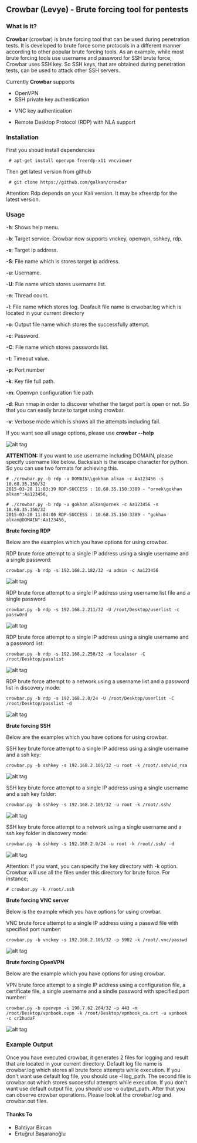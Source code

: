 ## Crowbar (Levye) - Brute forcing tool for pentests
 

### What is it?

**Crowbar** (crowbar) is brute forcing tool that can be used during penetration tests. It is developed to brute force some protocols in a different manner according to other popular brute forcing tools. As an example, while most brute forcing tools use username and password for SSH brute force, Crowbar uses SSH key. So SSH keys, that are obtained during penetration tests, can be used to attack other SSH servers. 

Currently **Crowbar** supports  
- OpenVPN
- SSH private key authentication
+ VNC key authentication
* Remote Desktop Protocol (RDP) with NLA support

### Installation

First you shoud install dependencies
```
 # apt-get install openvpn freerdp-x11 vncviewer
```

Then get latest version from github  
```
 # git clone https://github.com/galkan/crowbar 
```

Attention: Rdp depends on your Kali version. It may be xfreerdp for the latest version.

### Usage

**-h**: Shows help menu.

**-b**: Target service. Crowbar now supports vnckey, openvpn, sshkey, rdp.

**-s**: Target ip address.

**-S**: File name which is stores target ip address.

**-u**: Username.

**-U**: File name which stores username list.

**-n**: Thread count.

**-l**: File name which stores log. Deafault file name is crwobar.log which is located in your current directory

**-o**: Output file name which stores the successfully attempt.

**-c**: Password.

**-C**: File name which stores passwords list.

**-t**: Timeout value.

**-p**: Port number 

**-k**: Key file full path. 

**-m**: Openvpn configuration file path

**-d**: Run nmap in order to discover whether the target port is open or not. So that you can easily brute to target using crowbar. 

**-v**: Verbose mode which is shows all the attempts including fail.


If you want see all usage options, please use **crowbar --help** 

![alt tag](https://raw.githubusercontent.com/galkan/crowbar/master/images/crowbar-parola-dosyasi.jpg) 

**ATTENTION:** If you want to use username including DOMAIN, please specify username like below. Backslash is the escape character for python. So you can use two formats for achieving this.

```
# ./crowbar.py -b rdp -u DOMAIN\\gokhan alkan -c Aa123456 -s 10.68.35.150/32 
2015-03-28 11:03:39 RDP-SUCCESS : 10.68.35.150:3389 - "ornek\gokhan alkan":Aa123456,
```

```
# ./crowbar.py -b rdp -u gokhan alkan@ornek -c Aa123456 -s 10.68.35.150/32 
2015-03-28 11:04:00 RDP-SUCCESS : 10.68.35.150:3389 - "gokhan alkan@DOMAIN":Aa123456,
```


**Brute forcing RDP**  

Below are the examples which you have options for using crowbar. 

RDP brute force attempt to a single IP address using a single username and a single password:

```
crowbar.py -b rdp -s 192.168.2.182/32 -u admin -c Aa123456
```
![alt tag](https://raw.githubusercontent.com/galkan/crowbar/master/images/crowbar-rdp.jpg)


RDP brute force attempt to a single IP address using username list file and a single password

```
crowbar.py -b rdp -s 192.168.2.211/32 -U /root/Desktop/userlist -c passw0rd
```
![alt tag](https://raw.githubusercontent.com/galkan/crowbar/master/images/crowvar-rdp-dosya.jpg)


RDP brute force attempt to a single IP address using a single username and a password list:
```
crowbar.py -b rdp -s 192.168.2.250/32 -u localuser -C /root/Desktop/passlist
```
![alt tag](https://raw.githubusercontent.com/galkan/crowbar/master/images/crowvar-rdp-dosya2.jpg)


RDP brute force attempt to a network using a username list and a password list in discovery mode:
```
crowbar.py -b rdp -s 192.168.2.0/24 -U /root/Desktop/userlist -C /root/Desktop/passlist -d
```
![alt tag](https://raw.githubusercontent.com/galkan/crowbar/master/images/crowvar-rdp-kadi-parola-dosya.jpg)


**Brute forcing SSH**  

Below are the examples which you have options for using crowbar.


SSH key brute force attempt to a single IP address using a single username and a ssh key:

```
crowbar.py -b sshkey -s 192.168.2.105/32 -u root -k /root/.ssh/id_rsa
```
![alt tag](https://raw.githubusercontent.com/galkan/crowbar/master/images/crowbar-ssh1.jpg)


SSH key brute force attempt to a single IP address using a single username and a ssh key folder:
```
crowbar.py -b sshkey -s 192.168.2.105/32 -u root -k /root/.ssh/
```
![alt tag](https://raw.githubusercontent.com/galkan/crowbar/master/images/crowbar-ssh2.jpg)


SSH key brute force attempt to a network using a single username and a ssh key folder in discovery mode:
```
crowbar.py -b sshkey -s 192.168.2.0/24 -u root -k /root/.ssh/ -d
```
![alt tag](https://raw.githubusercontent.com/galkan/crowbar/master/images/crowbar-ssh3.jpg)

Attention: If you want, you can specify the key directory with -k option. Crowbar will use all the files under this directory for brute force. For instance;

``# crowbar.py -k /root/.ssh``


**Brute forcing VNC server**  

Below is the example which you have options for using crowbar.

VNC brute force attempt to a single IP address using a passwd file with specified port number:

```
crowbar.py -b vnckey -s 192.168.2.105/32 -p 5902 -k /root/.vnc/passwd 
```
![alt tag](https://raw.githubusercontent.com/galkan/crowbar/master/images/crowbar-vnc.jpg)


**Brute forcing OpenVPN**  

Below are the example which you have options for using crowbar.

VPN brute force attempt to a single IP address using a configuration file, a certificate file, a single username and a sindle password with specified port number:

```
crowbar.py -b openvpn -s 198.7.62.204/32 -p 443 -m /root/Desktop/vpnbook.ovpn -k /root/Desktop/vpnbook_ca.crt -u vpnbook -c cr2hudaF
```
![alt tag](https://raw.githubusercontent.com/galkan/crowbar/master/images/crowbar-vpn.jpg)


### Example Output

Once you have executed crowbar, it generates 2 files for logging and result that are located in your current directory. Default log file name is crowbar.log which stores all brute force attempts while execution. If you don't want use default log file, you should use -l log_path. The second file is crowbar.out which stores successful attempts while execution. If you don't want use default output file, you should use -o output_path. After that you can observe crowbar operations. Please look at the crowbar.log and crowbar.out files. 

#### Thanks To
 
 - Bahtiyar Bircan
 - Ertuğrul Başaranoğlu
